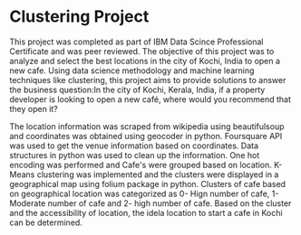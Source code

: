 # Clustering Project
This project was completed as part of IBM Data Scince Professional Certificate and was peer reviewed. The objective of this  project was to analyze and select the best locations in the city of Kochi, India to open a new cafe. Using data science methodology and machine learning techniques like clustering, this project aims to provide solutions to answer the business question:In the city of Kochi, Kerala, India, if a property developer is looking to open a new café, where
would you recommend that they open it? 

The location information was scraped from wikipedia using beautifulsoup and coordinates was obtained using geocoder in python. Foursquare API was used to get the venue information based on coordinates. Data structures in python was used to clean up the information. One hot encoding was performed and Cafe's were grouped based on location. K-Means clustering was implemented and the clusters were displayed in a geographical map using folium package in python. Clusters of cafe based on geographical location was categorized as 0- Hign number of cafe, 1- Moderate number of cafe and 2- high number of cafe. Based on the cluster and the accessibility of location, the idela location to start a cafe in Kochi can be determined.

